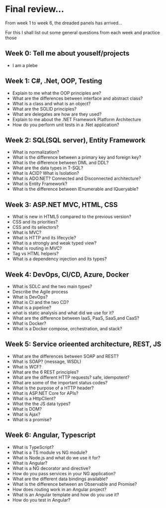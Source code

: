 # Final review...
From week 1 to week 6, the dreaded panels has arrived...

For this I shall list out some general questions from each week and practice those

## Week 0: Tell me about youself/projects
- I am a plebe

## Week 1: C#, .Net, OOP, Testing
- Explain to me what the OOP principles are?
- What are the differences between interface and abstract class?
- What is a class and what is an object?
- What are the SOLID principles?
- What are delegates are how are they used?
- Explain to me about the .NET Framework Platform Architecture
- How do you perform unit tests in a .Net application?

## Week 2: SQL(SQL server), Entity Framework
- What is normalization?
- What is the difference between a primary key and foreign key?
- What is the difference between DML and DDL?
- What are the data types in T-SQL?
- What is ACID? What is Isolation?
- What is ADO.NET? Connected and Disconnected architecture?
- What is Entity Framework?
- What is the difference between IEnumerable and IQueryable?

## Week 3: ASP.NET MVC, HTML, CSS
- What is new in HTML5 compared to the previous version?
- CSS and its priorities?
- CSS and its selectors?
- What is MVC?
- What is HTTP and its lifecycle?
- What is a strongly and weak typed view?
- What is routing in MVC?
- Tag vs HTML helpers?
- What is a dependency injection and its types?

## Week 4: DevOps, CI/CD, Azure, Docker
- What is SDLC and the two main types?
- Describe the Agile process
- What is DevOps?
- What is CI and the two CD?
- What is a pipeline?
- what is static analysis and what did we use for it?
- What are the difference between IaaS, PaaS, SaaS,and CaaS?
- What is Docker?
- What is a Docker compose, orchestration, and stack?

## Week 5: Service orieented architecture, REST, JS
- What are the differences between SOAP and REST?
- What is SOAP? (message, WSDL)
- What is WCF?
- What are the 6 REST principles?
- What are the different HTTP requests? safe, idempotent?
- What are some of the important status codes?
- What is the purpose of a HTTP header?
- What is ASP.NET Core for APIs?
- What is a HttpClient?
- What the the JS data types?
- What is DOM?
- What is Ajax?
- What is a promise?

## Week 6: Angular, Typescript
- What is TypeScript?
- What is a TS module vs NG module?
- What is Node.js and what do we use it for?
- What is Angular?
- What is a NG decorator and directive?
- How do you pass services in your NG application?
- What are the different data bindings available?
- What is the difference between an Observable and Promise?
- How does routing work in an Angular project?
- What is an Angular template and how do you use it?
- How do you test in Angular?
